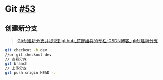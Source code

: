 # Git [#53](https://github.com/vhxubo/blog/issues/53)

## 创建新分支
> [Git创建新分支并提交到github_荒野雄兵的专栏-CSDN博客_git创建新分支](https://blog.csdn.net/daerzei/article/details/79530418)

```bash
git checkout -b dev
//or git checkout dev
// 查看分支
git branch
// 上传分支
git push origin HEAD -u
```